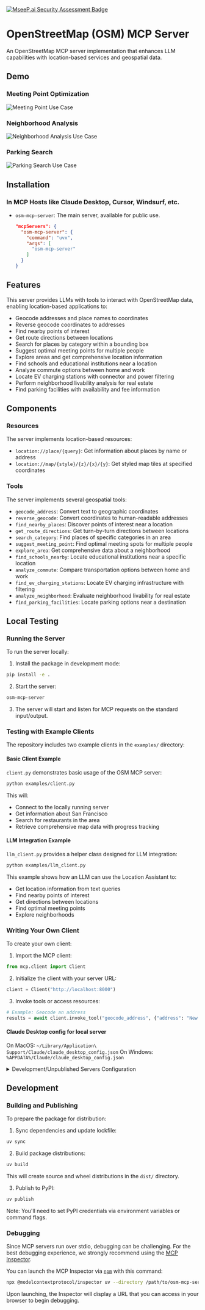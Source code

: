 [![MseeP.ai Security Assessment Badge](https://mseep.net/pr/jagan-shanmugam-open-streetmap-mcp-badge.png)](https://mseep.ai/app/jagan-shanmugam-open-streetmap-mcp)

# OpenStreetMap (OSM) MCP Server

An OpenStreetMap MCP server implementation that enhances LLM capabilities with location-based services and geospatial data.

## Demo

### Meeting Point Optimization
![Meeting Point Use Case](demo/use-case-meeting.gif)

### Neighborhood Analysis
![Neighborhood Analysis Use Case](demo/use-case-neighborhood.gif)

### Parking Search
![Parking Search Use Case](demo/use-case-parking.gif)


## Installation

### In MCP Hosts like Claude Desktop, Cursor, Windsurf, etc.
- `osm-mcp-server`: The main server, available for public use.
  
  ```json
  "mcpServers": {
    "osm-mcp-server": {
      "command": "uvx",
      "args": [
        "osm-mcp-server"
      ]
    }
  }
  ```

## Features

This server provides LLMs with tools to interact with OpenStreetMap data, enabling location-based applications to:

- Geocode addresses and place names to coordinates
- Reverse geocode coordinates to addresses
- Find nearby points of interest
- Get route directions between locations
- Search for places by category within a bounding box
- Suggest optimal meeting points for multiple people
- Explore areas and get comprehensive location information
- Find schools and educational institutions near a location
- Analyze commute options between home and work
- Locate EV charging stations with connector and power filtering
- Perform neighborhood livability analysis for real estate
- Find parking facilities with availability and fee information

## Components

### Resources

The server implements location-based resources:
- `location://place/{query}`: Get information about places by name or address
- `location://map/{style}/{z}/{x}/{y}`: Get styled map tiles at specified coordinates

### Tools

The server implements several geospatial tools:
- `geocode_address`: Convert text to geographic coordinates
- `reverse_geocode`: Convert coordinates to human-readable addresses
- `find_nearby_places`: Discover points of interest near a location
- `get_route_directions`: Get turn-by-turn directions between locations
- `search_category`: Find places of specific categories in an area
- `suggest_meeting_point`: Find optimal meeting spots for multiple people
- `explore_area`: Get comprehensive data about a neighborhood
- `find_schools_nearby`: Locate educational institutions near a specific location
- `analyze_commute`: Compare transportation options between home and work
- `find_ev_charging_stations`: Locate EV charging infrastructure with filtering
- `analyze_neighborhood`: Evaluate neighborhood livability for real estate
- `find_parking_facilities`: Locate parking options near a destination


## Local Testing

### Running the Server

To run the server locally:

1. Install the package in development mode:

```bash
pip install -e .
```

2. Start the server:

```bash
osm-mcp-server
```

3. The server will start and listen for MCP requests on the standard input/output.

### Testing with Example Clients

The repository includes two example clients in the `examples/` directory:

#### Basic Client Example

`client.py` demonstrates basic usage of the OSM MCP server:

```bash
python examples/client.py
```

This will:
- Connect to the locally running server
- Get information about San Francisco
- Search for restaurants in the area
- Retrieve comprehensive map data with progress tracking

#### LLM Integration Example

`llm_client.py` provides a helper class designed for LLM integration:

```bash
python examples/llm_client.py
```

This example shows how an LLM can use the Location Assistant to:
- Get location information from text queries
- Find nearby points of interest
- Get directions between locations
- Find optimal meeting points
- Explore neighborhoods

### Writing Your Own Client

To create your own client:

1. Import the MCP client:
```python
from mcp.client import Client
```

2. Initialize the client with your server URL:
```python
client = Client("http://localhost:8000")
```

3. Invoke tools or access resources:
```python
# Example: Geocode an address
results = await client.invoke_tool("geocode_address", {"address": "New York City"})
```

#### Claude Desktop config for local server

On MacOS: `~/Library/Application\ Support/Claude/claude_desktop_config.json`
On Windows: `%APPDATA%/Claude/claude_desktop_config.json`

<details>
  <summary>Development/Unpublished Servers Configuration</summary>
  
  ```json
  "mcpServers": {
    "osm-mcp-server": {
      "command": "uv",
      "args": [
        "--directory",
        "/path/to/osm-mcp-server",
        "run",
        "osm-mcp-server"
      ]
    }
  }
  ```
</details>



## Development

### Building and Publishing

To prepare the package for distribution:

1. Sync dependencies and update lockfile:
```bash
uv sync
```

2. Build package distributions:
```bash
uv build
```

This will create source and wheel distributions in the `dist/` directory.

3. Publish to PyPI:
```bash
uv publish
```

Note: You'll need to set PyPI credentials via environment variables or command flags.

### Debugging

Since MCP servers run over stdio, debugging can be challenging. For the best debugging
experience, we strongly recommend using the [MCP Inspector](https://github.com/modelcontextprotocol/inspector).

You can launch the MCP Inspector via [`npm`](https://docs.npmjs.com/downloading-and-installing-node-js-and-npm) with this command:

```bash
npx @modelcontextprotocol/inspector uv --directory /path/to/osm-mcp-server run osm-mcp-server
```

Upon launching, the Inspector will display a URL that you can access in your browser to begin debugging.




